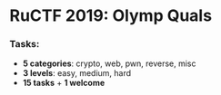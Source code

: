 # RuCTF 2019: Olymp Quals

### Tasks:

- **5 categories**: crypto, web, pwn, reverse, misc
- **3 levels**: easy, medium, hard
- **15 tasks** + **1 welcome**
